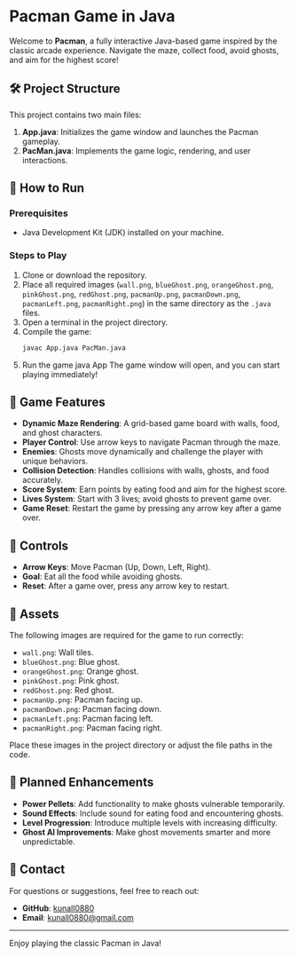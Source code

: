 # Pacman Game in Java

Welcome to **Pacman**, a fully interactive Java-based game inspired by the classic arcade experience. Navigate the maze, collect food, avoid ghosts, and aim for the highest score!

## 🛠️ Project Structure

This project contains two main files:

1. **App.java**: Initializes the game window and launches the Pacman gameplay.
2. **PacMan.java**: Implements the game logic, rendering, and user interactions.

## 🚀 How to Run

### Prerequisites

- Java Development Kit (JDK) installed on your machine.

### Steps to Play

1. Clone or download the repository.
2. Place all required images (`wall.png`, `blueGhost.png`, `orangeGhost.png`, `pinkGhost.png`, `redGhost.png`, `pacmanUp.png`, `pacmanDown.png`, `pacmanLeft.png`, `pacmanRight.png`) in the same directory as the `.java` files.
3. Open a terminal in the project directory.
4. Compile the game:
   ```bash
   javac App.java PacMan.java

5. Run the game
   java App
The game window will open, and you can start playing immediately!

## 📜 Game Features

- **Dynamic Maze Rendering**: A grid-based game board with walls, food, and ghost characters.
- **Player Control**: Use arrow keys to navigate Pacman through the maze.
- **Enemies**: Ghosts move dynamically and challenge the player with unique behaviors.
- **Collision Detection**: Handles collisions with walls, ghosts, and food accurately.
- **Score System**: Earn points by eating food and aim for the highest score.
- **Lives System**: Start with 3 lives; avoid ghosts to prevent game over.
- **Game Reset**: Restart the game by pressing any arrow key after a game over.

## 📜 Controls

- **Arrow Keys**: Move Pacman (Up, Down, Left, Right).
- **Goal**: Eat all the food while avoiding ghosts.
- **Reset**: After a game over, press any arrow key to restart.

## 🎨 Assets

The following images are required for the game to run correctly:

- `wall.png`: Wall tiles.
- `blueGhost.png`: Blue ghost.
- `orangeGhost.png`: Orange ghost.
- `pinkGhost.png`: Pink ghost.
- `redGhost.png`: Red ghost.
- `pacmanUp.png`: Pacman facing up.
- `pacmanDown.png`: Pacman facing down.
- `pacmanLeft.png`: Pacman facing left.
- `pacmanRight.png`: Pacman facing right.

Place these images in the project directory or adjust the file paths in the code.

## 🧩 Planned Enhancements

- **Power Pellets**: Add functionality to make ghosts vulnerable temporarily.
- **Sound Effects**: Include sound for eating food and encountering ghosts.
- **Level Progression**: Introduce multiple levels with increasing difficulty.
- **Ghost AI Improvements**: Make ghost movements smarter and more unpredictable.

## 📧 Contact

For questions or suggestions, feel free to reach out:

- **GitHub**: [kunall0880](https://github.com/kunall0880)
- **Email**: [kunall0880@gmail.com](mailto:kunall0880@gmail.com)

---

Enjoy playing the classic Pacman in Java!
